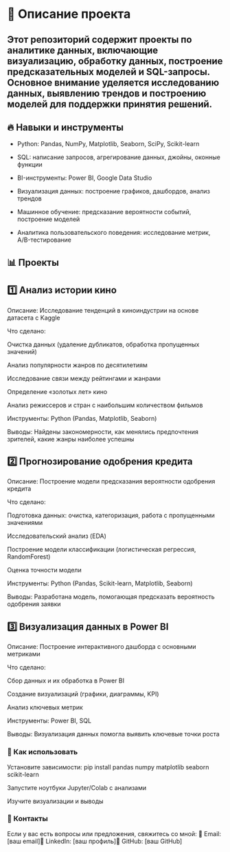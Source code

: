 # 📌 Описание проекта

## Этот репозиторий содержит проекты по аналитике данных, включающие визуализацию, обработку данных, построение предсказательных моделей и SQL-запросы. Основное внимание уделяется исследованию данных, выявлению трендов и построению моделей для поддержки принятия решений.

## 🔥 Навыки и инструменты

 - Python: Pandas, NumPy, Matplotlib, Seaborn, SciPy, Scikit-learn

 - SQL: написание запросов, агрегирование данных, джойны, оконные функции

 - BI-инструменты: Power BI, Google Data Studio

 - Визуализация данных: построение графиков, дашбордов, анализ трендов

 - Машинное обучение: предсказание вероятности событий, построение моделей

 - Аналитика пользовательского поведения: исследование метрик, A/B-тестирование

## 📊 Проекты

## 1️⃣ Анализ истории кино

Описание: Исследование тенденций в киноиндустрии на основе датасета с Kaggle

Что сделано:

Очистка данных (удаление дубликатов, обработка пропущенных значений)

Анализ популярности жанров по десятилетиям

Исследование связи между рейтингами и жанрами

Определение «золотых лет» кино

Анализ режиссеров и стран с наибольшим количеством фильмов

Инструменты: Python (Pandas, Matplotlib, Seaborn)

Выводы: Найдены закономерности, как менялись предпочтения зрителей, какие жанры наиболее успешны

## 2️⃣ Прогнозирование одобрения кредита

Описание: Построение модели предсказания вероятности одобрения кредита

Что сделано:

Подготовка данных: очистка, категоризация, работа с пропущенными значениями

Исследовательский анализ (EDA)

Построение модели классификации (логистическая регрессия, RandomForest)

Оценка точности модели

Инструменты: Python (Pandas, Scikit-learn, Matplotlib, Seaborn)

Выводы: Разработана модель, помогающая предсказать вероятность одобрения заявки

## 3️⃣ Визуализация данных в Power BI

Описание: Построение интерактивного дашборда с основными метриками

Что сделано:

Сбор данных и их обработка в Power BI

Создание визуализаций (графики, диаграммы, KPI)

Анализ ключевых метрик

Инструменты: Power BI, SQL

Выводы: Визуализация данных помогла выявить ключевые точки роста

### 🚀 Как использовать

Установите зависимости: pip install pandas numpy matplotlib seaborn scikit-learn

Запустите ноутбуки Jupyter/Colab с анализами

Изучите визуализации и выводы

### 📌 Контакты

Если у вас есть вопросы или предложения, свяжитесь со мной:
📧 Email: [ваш email]🔗 LinkedIn: [ваш профиль]📂 GitHub: [ваш GitHub]
